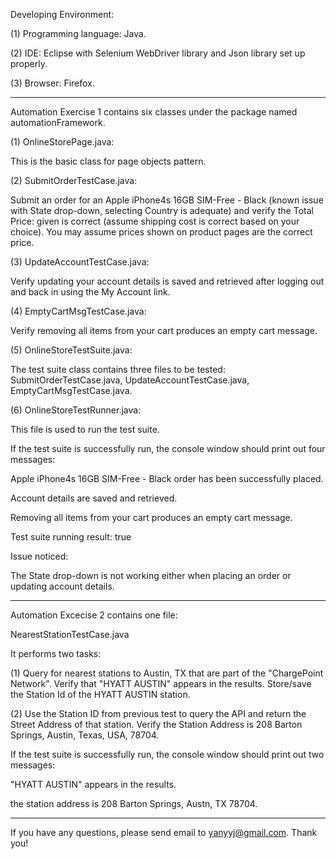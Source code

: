Developing Environment:

(1) Programming language: Java.

(2) IDE: Eclipse with Selenium WebDriver library and Json library set up properly.

(3) Browser: Firefox.

**************************************************************************************************************************************

Automation Exercise 1 contains six classes under the package named automationFramework.

(1) OnlineStorePage.java:

This is the basic class for page objects pattern.

(2) SubmitOrderTestCase.java:

Submit an order for an Apple iPhone4s 16GB SIM-Free - Black (known issue with State drop-down, selecting Country is adequate) and verify the Total Price: given is correct (assume shipping cost is correct based on your choice). You may assume prices shown on product pages are the correct price. 

(3) UpdateAccountTestCase.java:

Verify updating your account details is saved and retrieved after logging out and back in using the My Account link. 

(4) EmptyCartMsgTestCase.java:

Verify removing all items from your cart produces an empty cart message.

(5) OnlineStoreTestSuite.java:

The test suite class contains three files to be tested: SubmitOrderTestCase.java, UpdateAccountTestCase.java, EmptyCartMsgTestCase.java.

(6) OnlineStoreTestRunner.java:

This file is used to run the test suite. 

If the test suite is successfully run, the console window should print out four messages:

Apple iPhone4s 16GB SIM-Free - Black order has been successfully placed.

Account details are saved and retrieved.

Removing all items from your cart produces an empty cart message.

Test suite running result: true

Issue noticed:

The State drop-down is not working either when placing an order or updating account details.

**************************************************************************************************************************************

Automation Excecise 2 contains one file:

NearestStationTestCase.java

It performs two tasks:

(1) Query for nearest stations to Austin, TX that are part of the "ChargePoint Network". Verify that "HYATT AUSTIN" appears in the
results. Store/save the Station Id of the HYATT AUSTIN station.

(2) Use the Station ID from previous test to query the API and return the Street Address of that station. Verify the Station Address is 208 Barton Springs, Austin, Texas, USA, 78704.

If the test suite is successfully run, the console window should print out two messages:

"HYATT AUSTIN" appears in the results.

the station address is 208 Barton Springs, Austn, TX 78704.

**************************************************************************************************************************************

If you have any questions, please send email to yanyyj@gmail.com. Thank you!

